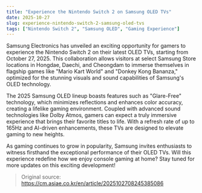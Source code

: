 ```yaml
---
title: "Experience the Nintendo Switch 2 on Samsung OLED TVs"
date: 2025-10-27
slug: experience-nintendo-switch-2-samsung-oled-tvs
tags: ["Nintendo Switch 2", "Samsung OLED", "Gaming Experience"]
---
```


Samsung Electronics has unveiled an exciting opportunity for gamers to experience the Nintendo Switch 2 on their latest OLED TVs, starting from October 27, 2025. This collaboration allows visitors at select Samsung Store locations in Hongdae, Daechi, and Cheongdam to immerse themselves in flagship games like "Mario Kart World" and "Donkey Kong Bananza," optimized for the stunning visuals and sound capabilities of Samsung's OLED technology.

The 2025 Samsung OLED lineup boasts features such as "Glare-Free" technology, which minimizes reflections and enhances color accuracy, creating a lifelike gaming environment. Coupled with advanced sound technologies like Dolby Atmos, gamers can expect a truly immersive experience that brings their favorite titles to life. With a refresh rate of up to 165Hz and AI-driven enhancements, these TVs are designed to elevate gaming to new heights.

As gaming continues to grow in popularity, Samsung invites enthusiasts to witness firsthand the exceptional performance of their OLED TVs. Will this experience redefine how we enjoy console gaming at home? Stay tuned for more updates on this exciting development!
> Original source: https://cm.asiae.co.kr/en/article/2025102708245385086